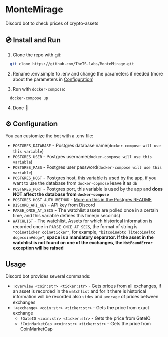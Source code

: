 # MonteMirage

 Discord bot to check prices of crypto-assets

## 💿 Install and Run

1. Clone the repo with git:

```bash
  git clone https://github.com/TheTS-labs/MonteMirage.git
```

2. Rename .env.simple to .env and change the parameters if needed (more about the parameters in [Configuration](##-⚙️-configuration))

3. Run with `docker-compose`:

```bash
  docker-compose up
```

4. Done 🥳

## ⚙️ Configuration

You can customize the bot with a .env file:

- `POSTGRES_DATABASE` - Postgres database name(`docker-compose will use this variable`)
- `POSTGRES_USER` - Postgres username(`docker-compose will use this variable`)
- `POSTGRES_PASS` - Postgres user password(`docker-compose will use this variable`)
- `POSTGRES_HOST` - Postgres host, this variable is used by the app, if you want to use the database from `docker-copmose` leave it as `db`
- `POSTGRES_PORT` - Postgres port, this variable is used by the app and **does NOT affect the database from `docker-compose`**
- `POSTGRES_HOST_AUTH_METHOD` - [More on this in the Postgres README](https://github.com/docker-library/docs/blob/master/postgres/README.md#postgres_host_auth_method)
- `DISCORD_API_KEY` - API key from Discord
- `PARSE_ONCE_AT_SECS` - The watchlist assets are polled once in a certain time, and this variable defines this time(in seconds)
- `WATCHLIST` - The watchlist, Assets for which historical information is recorded once in `PARSE_ONCE_AT_SECS`, the format of string is `"coin#ticker coin#ticker"`, for example, `"bitcoin#btc litecoin#ltc dogecoin#doge"`, **space is a mandatory separator. If the asset in the watchlist is not found on one of the exchanges, the `NotFoundError` exception will be raised**

## Usage

Discord bot provides several commands:

- `!overview <coin:str> <ticker:str>` - Gets prices from all exchanges, if an asset is recorded in the `watchlist` and for it there is historical information will be recorded also `stdev` and `average` of prices between exchanges
- `!<exchange> <coin:str> <ticker:str>` - Gets the price from exact exchange
  - `!GateIO <coin:str> <ticker:str>` - Gets the price from GateIO
  - `!CoinMarketCap <coin:str> <ticker:str>` - Gets the price from CoinMarketCap
